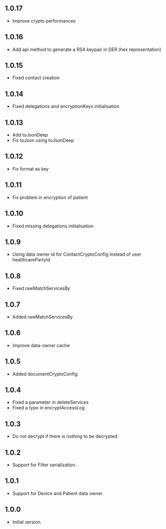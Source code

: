 ## 1.0.17

- Improve crypto performances

## 1.0.16

- Add api method to generate a RSA keypair in DER (hex representation)

## 1.0.15

- Fixed contact creation

## 1.0.14

- Fixed delegations and encryptionKeys initialisation

## 1.0.13

- Add toJsonDeep
- Fix toJson using toJsonDeep

## 1.0.12

- Fix format as key

## 1.0.11

- Fix problem in encryption of patient

## 1.0.10
- Fixed missing delegations initialisation

## 1.0.9
- Using data owner id for ContactCryptoConfig instead of user healthcarePartyId

## 1.0.8

- Fixed rawMatchServicesBy

## 1.0.7

- Added rawMatchServicesBy

## 1.0.6

- Improve data-owner cache

## 1.0.5

- Added documentCryptoConfig

## 1.0.4

- Fixed a parameter in deleteServices
- Fixed a typo in encryptAccessLog

## 1.0.3

- Do not decrypt if there is nothing to be decrypted

## 1.0.2

- Support for Filter serialization.

## 1.0.1

- Support for Device and Patient data owner.

## 1.0.0

- Initial version.
